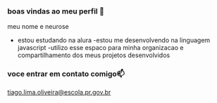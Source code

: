 ### boas vindas ao meu perfil 💙

meu nome e neurose

- estou estudando na alura
-estou me desenvolvendo na linguagem javascript
-utilizo esse espaco para minha organizacao e compartilhamento dos meus projetos desenvolvidos

### voce entrar em contato comigo📫

tiago.lima.oliveira@escola.pr.gov.br


